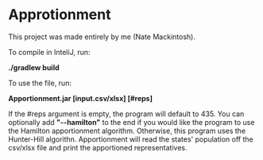 # Approtionment

This project was made entirely by me (Nate Mackintosh).

To compile in InteliJ, run:

**./gradlew build**

To use the file, run:

**Apportionment.jar [input.csv/xlsx] [#reps]**

If the #reps argument is empty, the program will default to 435. You can optionally add **"--hamilton"** to the end if you would like the program to use the Hamilton apportionment algorithm. Otherwise, this program uses the Hunter-Hill algorithn. Apportionment will read the states' population off the csv/xlsx file and print the apportioned representatives.
